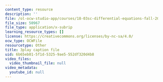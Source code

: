 ```yaml
---
content_type: resource
description: ''
file: /ol-ocw-studio-app/courses/18-03sc-differential-equations-fall-2011/6b65eb015f1d53259ae5552df320d4b8_EQJBp6Ym-6A.vtt
file_size: 50967
file_type: application/x-subrip
learning_resource_types: []
license: https://creativecommons.org/licenses/by-nc-sa/4.0/
ocw_type: OCWFile
resourcetype: Other
title: 3play caption file
uid: 6b65eb01-5f1d-5325-9ae5-552df320d4b8
video_files:
  video_thumbnail_file: null
video_metadata:
  youtube_id: null
---
```

